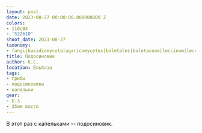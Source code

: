 ```yaml
---
layout: post
date: 2023-08-27 00:00:00.000000000 Z
colors:
- 110c04
- '522610'
shoot_date: 2023-08-27
taxonomy:
- fungi|basidiomycota|agaricomycetes|boletales|boletaceae|leccinum|leccinum aurantiacum
title: Подосиновик
author: К.С.
location: Ёльбаза
tags:
- грибы
- подосиновики
- капельки
gear:
- E-3
- 35mm macro
---
```

В этот раз с капельками -- подосиновик.

